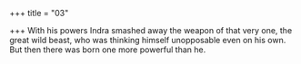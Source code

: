 +++
title = "03"

+++
With his powers Indra smashed away the weapon of that very one, the  great wild beast,
who was thinking himself unopposable even on his own. But then there  was born one more powerful than he.